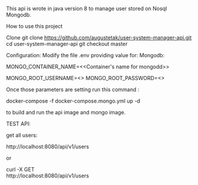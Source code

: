 This api is wrote in java version 8 to manage user stored on Nosql Mongodb.

How to use this project

Clone
git clone https://github.com/augustetak/user-system-manager-api.git
cd user-system-manager-api
git checkout master

Configuration:
Modify the file .env providing value for:
Mongodb:

MONGO_CONTAINER_NAME=<<Container's name for mongodd>>

MONGO_ROOT_USERNAME=<<Username>>
MONGO_ROOT_PASSWORD=<<Password>>

Once those parameters are setting run this command :
  
docker-compose -f docker-compose.mongo.yml up -d
  
to build and run the api image and mongo image.

TEST API:
  
get all users:
  
http://localhost:8080/api/v1/users
  
or
  
curl -X GET \
  http://localhost:8080/api/v1/users
